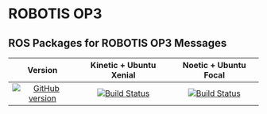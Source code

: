# ROBOTIS OP3

## ROS Packages for ROBOTIS OP3 Messages
|Version|Kinetic + Ubuntu Xenial|Noetic + Ubuntu Focal|
|:---:|:---:|:---:|
|[![GitHub version](https://badge.fury.io/gh/Robotics-Sensors%2FROBOTIS-OP3.svg)](https://badge.fury.io/gh/Robotics-Sensors%2FROBOTIS-OP3)|[![Build Status](https://travis-ci.org/ROBOTIS-GIT/ROBOTIS-OP3-msgs.svg?branch=kinetic-devel)](https://travis-ci.org/ROBOTIS-GIT/ROBOTIS-OP3-msgs)|[![Build Status](https://travis-ci.org/ROBOTIS-GIT/ROBOTIS-OP3-msgs.svg?branch=kinetic-devel)](https://travis-ci.org/ROBOTIS-GIT/ROBOTIS-OP3-msgs)|-|
